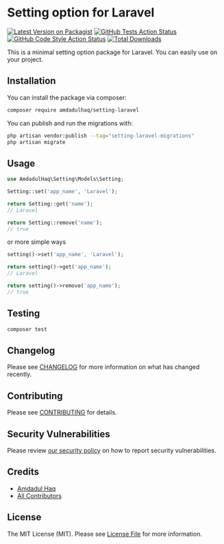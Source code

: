 # Setting option for Laravel

[![Latest Version on Packagist](https://img.shields.io/packagist/v/amdadulhaq/setting-laravel.svg?style=flat-square)](https://packagist.org/packages/amdadulhaq/setting-laravel)
[![GitHub Tests Action Status](https://img.shields.io/github/actions/workflow/status/amdad121/setting-laravel/run-tests.yml?branch=main&label=tests&style=flat-square)](https://github.com/amdad121/setting-laravel/actions?query=workflow%3Arun-tests+branch%3Amain)
[![GitHub Code Style Action Status](https://img.shields.io/github/actions/workflow/status/amdad121/setting-laravel/fix-php-code-style-issues.yml?branch=main&label=code%20style&style=flat-square)](https://github.com/amdad121/setting-laravel/actions?query=workflow%3A"Fix+PHP+code+style+issues"+branch%3Amain)
[![Total Downloads](https://img.shields.io/packagist/dt/amdadulhaq/setting-laravel.svg?style=flat-square)](https://packagist.org/packages/amdadulhaq/setting-laravel)

This is a minimal setting option package for Laravel. You can easily use on your project.

## Installation

You can install the package via composer:

```bash
composer require amdadulhaq/setting-laravel
```

You can publish and run the migrations with:

```bash
php artisan vendor:publish --tag="setting-laravel-migrations"
php artisan migrate
```

## Usage

```php
use AmdadulHaq\Setting\Models\Setting;

Setting::set('app_name', 'Laravel');

return Setting::get('name');
// Laravel

return Setting::remove('name');
// true
```

or more simple ways

```php
setting()->set('app_name', 'Laravel');

return setting()->get('app_name');
// Laravel

return setting()->remove('app_name');
// true
```

## Testing

```bash
composer test
```

## Changelog

Please see [CHANGELOG](CHANGELOG.md) for more information on what has changed recently.

## Contributing

Please see [CONTRIBUTING](CONTRIBUTING.md) for details.

## Security Vulnerabilities

Please review [our security policy](../../security/policy) on how to report security vulnerabilities.

## Credits

-   [Amdadul Haq](https://github.com/amdad121)
-   [All Contributors](../../contributors)

## License

The MIT License (MIT). Please see [License File](LICENSE.md) for more information.
